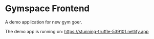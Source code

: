 # Gymspace Frontend

A demo application for new gym goer.

The demo app is running on:
https://stunning-truffle-539101.netlify.app
